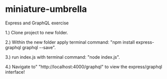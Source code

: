 # miniature-umbrella
Express and GraphQL exercise

1.)  Clone project to new folder.

2.) Within the new folder apply terminal command: "npm install express-graphql graphql   --save".  

3.)  run index.js with terminal command: "node index.js".

4.)  Navigate to" "http://localhost:4000/graphql" to view the express/graphql interface!

